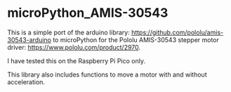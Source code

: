 # microPython_AMIS-30543

This is a simple port of the arduino library:  https://github.com/pololu/amis-30543-arduino to microPython for the Pololu AMIS-30543 stepper motor driver: https://www.pololu.com/product/2970.

I have tested this on the Raspberry Pi Pico only.

This library also includes functions to move a motor with and without acceleration. 
